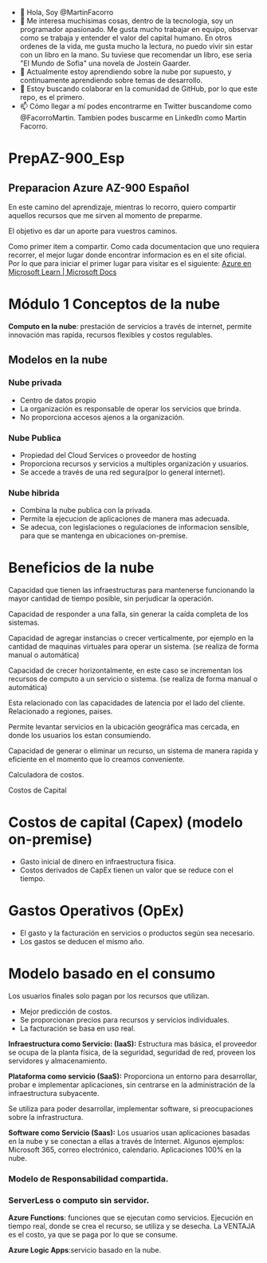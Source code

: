 - 👋 Hola, Soy @MartinFacorro
- 👀 Me interesa muchisimas cosas, dentro de la tecnologia, soy un programador apasionado. Me gusta mucho trabajar en equipo, observar como se trabaja y entender el valor del capital humano. En otros ordenes de la vida, me gusta mucho la lectura, no puedo vivir sin estar con un libro en la mano. Su tuviese que recomendar un libro, ese seria "El Mundo de Sofia" una novela de Jostein Gaarder.
- 🌱 Actualmente estoy aprendiendo sobre la nube por supuesto, y continuamente aprendiendo sobre temas de desarrollo.
- 💞️ Estoy buscando colaborar en la comunidad de GitHub, por lo que este repo, es el primero.
- 📫 Cómo llegar a mí podes encontrarme en Twitter buscandome como @FacorroMartin. Tambien podes buscarme en LinkedIn como Martin Facorro.

# PrepAZ-900_Esp
## Preparacion Azure AZ-900 Español

En este camino del aprendizaje, mientras lo recorro, quiero compartir aquellos recursos que me sirven al momento de preparme.

El objetivo es dar un aporte para vuestros caminos.

Como primer item a compartir. Como cada documentacion que uno requiera recorrer, el mejor lugar donde encontrar informacion es en el site oficial.
Por lo que para iniciar el primer lugar para visitar es el siguiente: <a href="https://docs.microsoft.com/es-mx/learn/azure/"> Azure en Microsoft Learn | Microsoft Docs</a>
# Módulo 1 Conceptos de la nube

**Computo en la nube**: prestación de servicios a través de internet, permite innovación mas rapida, recursos flexibles y costos regulables.

## Modelos en la nube

### Nube privada

- Centro de datos propio
- La organización es responsable de operar los servicios que brinda.
- No proporciona accesos ajenos a la organización.

### Nube Publica

- Propiedad del Cloud Services o proveedor de hosting
- Proporciona recursos y servicios a multiples organización y usuarios.
- Se accede a través de una red segura(por lo general internet).

### Nube hibrida

- Combina la nube publica con la privada.
- Permite la ejecucion de aplicaciones de manera mas adecuada.
- Se adecua, con legislaciones o regulaciones de informacion sensible, para que se mantenga en ubicaciones on-premise.

# Beneficios de la nube

Capacidad que tienen las infraestructuras para mantenerse funcionando la mayor cantidad de tiempo posible, sin perjudicar la operación.

Capacidad de responder a una falla, sin generar la caída completa de los sistemas.

Capacidad de agregar instancias o crecer verticalmente, por ejemplo en la cantidad de maquinas virtuales para operar un sistema. (se realiza de forma manual o automática)

Capacidad de crecer horizontalmente, en este caso se incrementan los recursos de computo a un servicio o sistema. (se realiza de forma manual o automática)

Esta relacionado con las capacidades de latencia por el lado del cliente. Relacionado a regiones, paises. 

Permite levantar servicios en la ubicación geográfica mas cercada, en donde los usuarios los estan consumiendo.

Capacidad de generar o eliminar un recurso, un sistema de manera rapida y eficiente en el momento que lo creamos conveniente.

Calculadora de costos.

Costos de Capital

# Costos de capital (Capex) (modelo on-premise)

- Gasto inicial de dinero en infraestructura física.
- Costos derivados de CapEx tienen un valor que se reduce con el tiempo.

# Gastos Operativos (OpEx)

- El gasto y la facturación en servicios o productos según sea necesario.
- Los gastos se deducen el mismo año.

# Modelo basado en el consumo

Los usuarios finales solo pagan por los recursos que utilizan.

- Mejor predicción de costos.
- Se proporcionan precios para recursos y servicios individuales.
- La facturación se basa en uso real.

**Infraestructura como Servicio: (IaaS):** Estructura mas básica, el proveedor se ocupa de la planta física, de la seguridad, seguridad de red, proveen los servidores y almacenamiento.

**Plataforma como servicio  (SaaS):** Proporciona un entorno para desarrollar, probar e implementar aplicaciones, sin centrarse en la administración de la infraestructura subyacente.

Se utiliza para poder desarrollar, implementar software, si preocupaciones sobre la infrastructura.

**Software como Servicio (Saas):** Los usuarios usan aplicaciones basadas en la nube y se conectan a ellas a través de Internet. Algunos ejemplos: Microsoft 365, correo electrónico, calendario. Aplicaciones 100% en la nube.

### Modelo de Responsabilidad compartida.

### ServerLess o computo sin servidor.

**Azure Functions**: funciones que se ejecutan como servicios. Ejecución en tiempo real, donde se crea el recurso, se utiliza y se desecha. La VENTAJA es el costo, ya que se paga por lo que se consume.

**Azure Logic Apps**:servicio basado en la nube.
